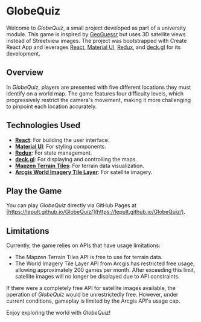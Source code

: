 # GlobeQuiz

Welcome to *GlobeQuiz*, a small project developed as part of a university module. This game is inspired by [GeoGuessr](https://www.geoguessr.com/) but uses 3D satellite views instead of Streetview images. The project was bootstrapped with Create React App and leverages [React](https://github.com/facebook/react), [Material UI](https://github.com/mui/material-ui), [Redux](https://github.com/reduxjs/redux), and [deck.gl](https://github.com/visgl/deck.gl) for its development.

## Overview

In *GlobeQuiz*, players are presented with five different locations they must identify on a world map. The game features four difficulty levels, which progressively restrict the camera's movement, making it more challenging to pinpoint each location accurately.

## Technologies Used

-  **[React](https://github.com/facebook/react)**: For building the user interface.
-  **[Material UI](https://github.com/mui/material-ui)**: For styling components.
-  **[Redux](https://github.com/reduxjs/redux)**: For state management.
-  **[deck.gl](https://github.com/visgl/deck.gl)**: For displaying and controlling the maps.
-  **[Mapzen Terrain Tiles](https://www.mapzen.com/blog/terrain-tile-service/)**: For terrain data visualization.
-  **[Arcgis World Imagery Tile Layer](https://www.arcgis.com/home/item.html?id=974d45be315c4c87b2ac32be59af9a0b)**: For satellite imagery.

## Play the Game

You can play *GlobeQuiz* directly via GitHub Pages at [https://lepult.github.io/GlobeQuiz/](https://lepult.github.io/GlobeQuiz/).

## Limitations

Currently, the game relies on APIs that have usage limitations:

- The Mapzen Terrain Tiles API is free to use for terrain data.
- The World Imagery Tile Layer API from Arcgis has restricted free usage, allowing approximately 200 games per month. After exceeding this limit, satellite images will no longer be displayed due to API constraints.

If there were a completely free API for satellite images available, the operation of *GlobeQuiz* would be unrestrictedly free. However, under current conditions, gameplay is limited by the Arcgis API's usage cap.

Enjoy exploring the world with *GlobeQuiz*!
